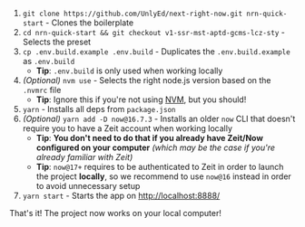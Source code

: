 1. `git clone https://github.com/UnlyEd/next-right-now.git nrn-quick-start` - Clones the boilerplate
1. `cd nrn-quick-start && git checkout v1-ssr-mst-aptd-gcms-lcz-sty` - Selects the preset
1. `cp .env.build.example .env.build` - Duplicates the `.env.build.example` as `.env.build`
    - **Tip**: `.env.build` is only used when working locally
1. _(Optional)_ `nvm use` - Selects the right node.js version based on the `.nvmrc` file
    - **Tip**: Ignore this if you're not using [NVM](https://github.com/nvm-sh/nvm), but you should!
1. `yarn` - Installs all deps from `package.json`
1. _(Optional)_ `yarn add -D now@16.7.3` - Installs an older `now` CLI that doesn't require you to have a Zeit account when working locally
    - **Tip**: **You don't need to do that if you already have Zeit/Now configured on your computer** _(which may be the case if you're already familiar with Zeit)_
    - **Tip**: `now@17+` requires to be authenticated to Zeit in order to launch the project **locally**, so we recommend to use `now@16` instead in order to avoid unnecessary setup
1. `yarn start` - Starts the app on [http://localhost:8888/](http://localhost:8888/)

That's it! The project now works on your local computer!

